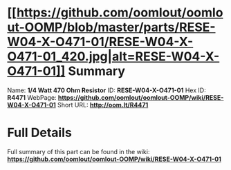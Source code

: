 
[[https://github.com/oomlout/oomlout-OOMP/blob/master/parts/RESE-W04-X-O471-01/RESE-W04-X-O471-01_420.jpg|alt=RESE-W04-X-O471-01]] 
Summary
=================

Name: __1/4 Watt 470 Ohm Resistor__
ID: __RESE-W04-X-O471-01__
Hex ID: __R4471__
WebPage: __https://github.com/oomlout/oomlout-OOMP/wiki/RESE-W04-X-O471-01__
Short URL: __http://oom.lt/R4471__

Full Details
==========================
Full summary of this part can be found in the wiki:   
__https://github.com/oomlout/oomlout-OOMP/wiki/RESE-W04-X-O471-01__   

